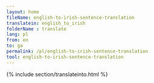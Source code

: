 ```yaml
---
layout: home
fileName: english-to-irish-sentence-translation
translatein: english_to_irish
folderName : translate
lang: pl
from: en
to: ga
permalink: /pl/english-to-irish-sentence-translation
tool: english-to-irish-sentence-translation
---
```

{% include section/translateinto.html %}